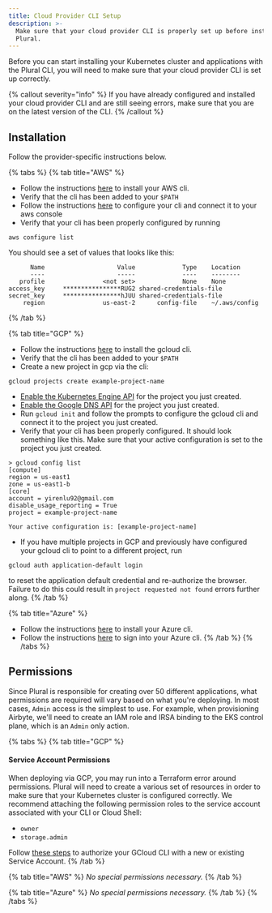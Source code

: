 ```yaml
---
title: Cloud Provider CLI Setup
description: >-
  Make sure that your cloud provider CLI is properly set up before installing
  Plural.
---
```


Before you can start installing your Kubernetes cluster and applications with the Plural CLI, you will need to make sure that your cloud provider CLI is set up correctly.

{% callout severity="info" %}
If you have already configured and installed your cloud provider CLI and are still seeing errors, make sure that you are on the latest version of the CLI.
{% /callout %}

## Installation

Follow the provider-specific instructions below.

{% tabs %}
{% tab title="AWS" %}
* Follow the instructions [here](https://docs.aws.amazon.com/cli/latest/userguide/install-cliv2.html) to install your AWS cli.
* Verify that the cli has been added to your `$PATH`
* Follow the instructions [here](https://docs.aws.amazon.com/cli/latest/userguide/cli-configure-quickstart.html) to configure your cli and connect it to your aws console
* Verify that your cli has been properly configured by running

```
aws configure list
```

You should see a set of values that looks like this:

```
      Name                    Value             Type    Location
      ----                    -----             ----    --------
   profile                <not set>             None    None
access_key     ****************RUG2 shared-credentials-file    
secret_key     ****************hJUU shared-credentials-file    
    region                us-east-2      config-file    ~/.aws/config
```
{% /tab %}

{% tab title="GCP" %}
* Follow the instructions [here](https://cloud.google.com/sdk/docs/install) to install the gcloud cli.
* Verify that the cli has been added to your `$PATH`
* Create a new project in gcp via the cli:

```
gcloud projects create example-project-name
```

* [Enable the Kubernetes Engine API](https://cloud.google.com/kubernetes-engine/docs/quickstart) for the project you just created.
* [Enable the Google DNS API](https://excelnotes.com/enable-cloud-dns-api/) for the project you just created.
* Run `gcloud init` and follow the prompts to configure the gcloud cli and connect it to the project you just created.
* Verify that your cli has been properly configured. It should look something like this. Make sure that your active configuration is set to the project you just created.

```
> gcloud config list
[compute]
region = us-east1
zone = us-east1-b
[core]
account = yirenlu92@gmail.com
disable_usage_reporting = True
project = example-project-name

Your active configuration is: [example-project-name]
```

* If you have multiple projects in GCP and previously have configured your gcloud cli to point to a different project, run

```
gcloud auth application-default login
```

to reset the application default credential and re-authorize the browser. Failure to do this could result in `project requested not found` errors further along.
{% /tab %}

{% tab title="Azure" %}
* Follow the instructions [here](https://docs.microsoft.com/en-us/cli/azure/install-azure-cli) to install your Azure cli.
* Follow the instructions [here](https://docs.microsoft.com/en-us/cli/azure/get-started-with-azure-cli) to sign into your Azure cli.
{% /tab %}
{% /tabs %}
  
## Permissions

Since Plural is responsible for creating over 50 different applications, what permissions are required will vary based on what you're deploying. In most cases, `Admin` access is the simplest to use. For example, when provisioning Airbyte, we'll need to create an IAM role and IRSA binding to the EKS control plane, which is an `Admin` only action.

{% tabs %}
{% tab title="GCP" %}
#### **Service Account Permissions**

When deploying via GCP, you may run into a Terraform error around permissions. Plural will need to create a various set of resources in order to make sure that your Kubernetes cluster is configured correctly. We recommend attaching the following permission roles to the service account associated with your CLI or Cloud Shell:

* `owner`
* `storage.admin`

Follow [these steps](https://cloud.google.com/sdk/docs/authorizing#authorize\_with\_a\_service\_account) to authorize your GCloud CLI with a new or existing Service Account.
{% /tab %}

{% tab title="AWS" %}
_No special permissions necessary._
{% /tab %}

{% tab title="Azure" %}
_No special permissions necessary._
{% /tab %}
{% /tabs %}



